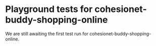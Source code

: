 # Playground tests for cohesionet-buddy-shopping-online
We are still awaiting the first test run for cohesionet-buddy-shopping-online.

